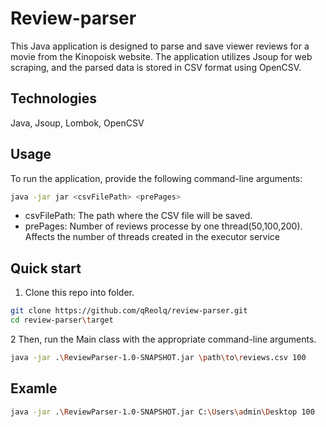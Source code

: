 # Review-parser

This Java application is designed to parse and save viewer reviews for a movie from the Kinopoisk website.
The application utilizes Jsoup for web scraping, and the parsed data is stored in CSV format using OpenCSV.

## Technologies
Java, Jsoup, Lombok, OpenCSV

## Usage
To run the application, provide the following command-line arguments:
```Bash
java -jar jar <csvFilePath> <prePages>
```
* csvFilePath: The path where the CSV file will be saved.
* prePages: Number of reviews processe by one thread(50,100,200). Affects the number of threads created in the executor service

## Quick start
1. Clone this repo into folder.

```Bash
git clone https://github.com/qReolq/review-parser.git
cd review-parser\target
```
2 Then, run the Main class with the appropriate command-line arguments.
```Bash
java -jar .\ReviewParser-1.0-SNAPSHOT.jar \path\to\reviews.csv 100
```

## Examle
```Bash
java -jar .\ReviewParser-1.0-SNAPSHOT.jar C:\Users\admin\Desktop 100
```
